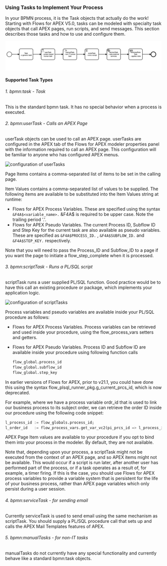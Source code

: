 ### Using Tasks to Implement Your Process

In your BPMN process, it is the Task objects that actually do the work!  Starting with Flows for APEX V5.0, tasks can be modeled with specialty task objects that call  APEX pages, run scripts, and send messages.  This section describes those tasks and how to use and configure them.

![task types](images/taskTypes.png "Task types")

#### Supported Task Types

###### 1. bpmn:task - Task

This is the standard bpmn task.  It has no special behavior when a process is executed.

###### 2. bpmn:userTask - Calls an APEX Page

userTask objects can be used to call an APEX page.  userTasks are configured in the APEX tab of the Flows for APEX modeler properties panel with the information required to call an APEX page.  This configuration will be familiar to anyone who has configured APEX menus.

![configuration of userTasks](images/configureUserTask.png "configuring userTasks in the Flows for APEX modeler")

Page Items contains a comma-separated list of items to be set in the calling page.

Item Values contains a comma-separated list of values to be supplied.  The following items are available to be substituted into the Item Values string at runtime:

- Flows for APEX Process Variables.
  These are specified using the syntax `&F4A$<variable_name>.`
  &F4A$ is required to be upper case.
  Note the trailing period '.'.
- Flows for APEX Pseudo Variables.
  The current Process ID, Subflow ID and Step Key for the current task are also available as pseudo variables.
  These are specified as `&F4A$PROCESS_ID.` , `&F4A$SUBFLOW_ID.` and `&F4A$STEP_KEY.` respectively.

Note that you will need to pass the Process_ID and Subflow_ID to a page if you want the page to initiate a flow_step_complete when it is processed.

###### 3. bpmn:scriptTask - Runs a PL/SQL script

scriptTask runs a user supplied PL/SQL function.  Good practice would be to have this call an existing procedure or package, which implements your application logic.

![configuration of scriptTasks](images/configureScriptTask.png "configuring scriptTasks in the Flows for APEX modeler")

Process variables and pseudo variables are available inside your PL/SQL procedure as follows:

- Flows for APEX Process Variables.
  Process variables can be retrieved and used inside your procedure, using the flow_process_vars setters and getters.
- Flows for APEX Pseudo Variables.
  Process ID and Subflow ID are available inside your procedure using following function calls

  ```sql
  flow_global.process_id
  flow_global.subflow_id
  flow_global.step_key
  ```

In earlier versions of Flows for APEX, prior to v21.1, you could have done this using the syntax flow_plsql_runner_pkg.g_current_prcs_id, which is now deprecated.

For example, where we have a process variable ordr_id that is used to link our business process to its subject order, we can retrieve the order ID inside our procedure using the following code snippet:

```sql
l_process_id := flow_globals.process_id;
l_order_id   := flow_process_vars.get_var_vc2(pi_prcs_id => l_process_id, pi_var_name => 'ordr_id');
```

APEX Page Item values are available to your procedure if you opt to bind them into your process in the modeler.  By default, they are not available.

Note that, depending upon your process, a scriptTask might not be executed from the context of an APEX page, and so APEX items might not be available.  This would occur if a script is run later, after another user has performed part of the process, or if a task operates as a result of, for example, a timer firing.  If this is the case, you should use Flows for APEX process variables to provide a variable system that is persistent for the life of your business process, rather than APEX page variables which only persist during a user session.

###### 4. bpmn:serviceTask - for sending email

Currently serviceTask is used to send email using the same mechanism as scriptTask.  You should supply a PL/SQL procedure call that sets up and calls the APEX Mail Templates features of APEX.

###### 5. bpmn:manualTasks - for non-IT tasks

manualTasks do not currently have any special functionality and currently behave like a standard bpmn:task objects.
